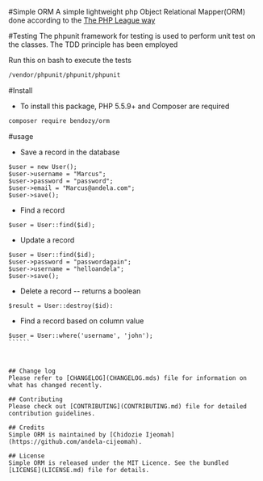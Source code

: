 #Simple ORM
A simple lightweight php Object Relational Mapper(ORM) done according to the 
[The PHP League way](https://thephpleague.com/)


#Testing
 The phpunit framework for testing is used to perform
 unit test on the classes. The TDD principle has been
 employed

 Run this on bash to execute the tests
 ```````bash
 /vendor/phpunit/phpunit/phpunit
`````````

#Install

- To install this package, PHP 5.5.9+ and Composer are required

````bash
composer require bendozy/orm
``````

#usage

- Save a record in the database

````````
$user = new User();
$user->username = "Marcus";
$user->password = "password";
$user->email = "Marcus@andela.com";
$user->save();
`````````
- Find a record

``````
$user = User::find($id);
``````
- Update a record

``````
$user = User::find($id);
$user->password = "passwordagain";
$user->username = "helloandela";
$user->save();

``````
- Delete a record -- returns a boolean

````````
$result = User::destroy($id):
````````

- Find a record based on column value

```````
$user = User::where('username', 'john');
``````



## Change log
Please refer to [CHANGELOG](CHANGELOG.mds) file for information on what has changed recently.

## Contributing
Please check out [CONTRIBUTING](CONTRIBUTING.md) file for detailed contribution guidelines.

## Credits
Simple ORM is maintained by [Chidozie Ijeomah](https://github.com/andela-cijeomah).

## License
Simple ORM is released under the MIT Licence. See the bundled [LICENSE](LICENSE.md) file for details.


